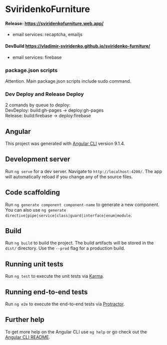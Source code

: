 # SviridenkoFurniture

 #### Release: https://sviridenkofurniture.web.app/
  * email services: recaptcha, emailjs
 
 #### DevBuild https://vladimir-sviridenko.github.io/sviridenko-furniture/
  * email services: firebase 

### package.json scripts

Attention. Main package.json scripts include sudo command.

### Dev Deploy and Release Deploy

2 comands by queue to deploy:  
DevDeploy: build:gh-pages -> deploy:gh-pages  
Release: build:firebase -> deploy:firebase

## Angular
This project was generated with [Angular CLI](https://github.com/angular/angular-cli) version 9.1.4.

## Development server

Run `ng serve` for a dev server. Navigate to `http://localhost:4200/`. The app will automatically reload if you change any of the source files.

## Code scaffolding

Run `ng generate component component-name` to generate a new component. You can also use `ng generate directive|pipe|service|class|guard|interface|enum|module`.

## Build

Run `ng build` to build the project. The build artifacts will be stored in the `dist/` directory. Use the `--prod` flag for a production build.

## Running unit tests

Run `ng test` to execute the unit tests via [Karma](https://karma-runner.github.io).

## Running end-to-end tests

Run `ng e2e` to execute the end-to-end tests via [Protractor](http://www.protractortest.org/).

## Further help

To get more help on the Angular CLI use `ng help` or go check out the [Angular CLI README](https://github.com/angular/angular-cli/blob/master/README.md).
